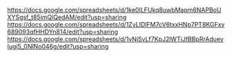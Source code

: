 https://docs.google.com/spreadsheets/d/1ke0ILFUkq8uwbMapm6NAPBoUXYSgsf_t85imQlQedAM/edit?usp=sharing
https://docs.google.com/spreadsheets/d/1ZyLIDlFM7cV6txxHNp7PT8KGFxv689093qfHHDYn814/edit?usp=sharing
https://docs.google.com/spreadsheets/d/1vNjSvLf7KpJ2lWTiJfBBpRrAduevIugi5_0NlNo046g/edit?usp=sharing
